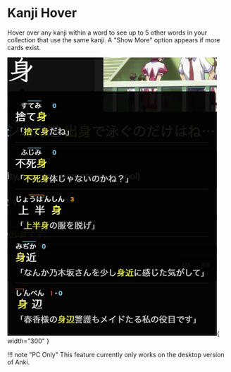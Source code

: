 # Kanji Hover

Hover over any kanji within a word to see up to 5 other words in your collection that use the same kanji. A "Show More" option appears if more cards exist.

![Kanji Hover Preview](assets/images/Kanji_Hover_Preview.png){ width="300" }

!!! note "PC Only"
    This feature currently only works on the desktop version of Anki.